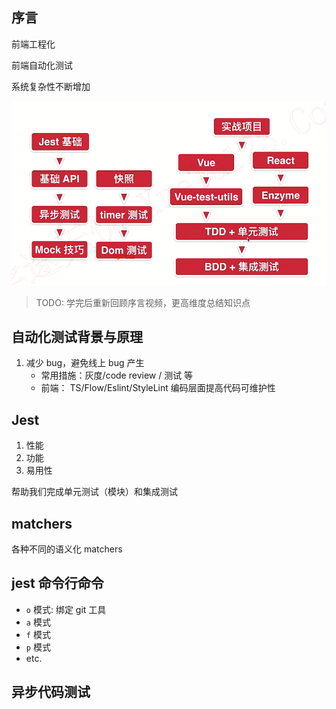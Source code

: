 ## 序言
前端工程化

前端自动化测试


系统复杂性不断增加

![](./1.png)

> TODO: 学完后重新回顾序言视频，更高维度总结知识点

## 自动化测试背景与原理
1. 减少 bug，避免线上 bug 产生
    - 常用措施：灰度/code review / 测试 等
    - 前端： TS/Flow/Eslint/StyleLint 编码层面提高代码可维护性

## Jest
1. 性能
2. 功能
3. 易用性

帮助我们完成单元测试（模块）和集成测试

## matchers
各种不同的语义化 matchers

## jest 命令行命令
- `o` 模式: 绑定 git 工具
- `a` 模式
- `f` 模式
- `p` 模式
- etc.

## 异步代码测试



